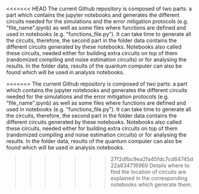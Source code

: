 <<<<<<< HEAD
The current Github repository is composed of two parts: a part which contains the jupyter notebooks and generates the different circuits needed for the simulations and the error mitigation protocols (e.g. "file_name".ipynb) as well as some files where functions are defined and used in notebooks (e.g. "functions_file.py"). 
It can take time to generate all the circuits, therefore, the second part in the folder data contains the different circuits generated by these notebooks. Notebooks also called these circuits, needed either for building extra circuits on top of them (randomized compiling and noise estimation circuits) or for analysing the results. In the folder data, results of the quantum computer can also be found which will be used in analysis notebooks.

=======
The current Github repository is composed of two parts: a part which contains the jupyter notebooks and generates the different circuits needed for the simulations and the error mitigation protocols (e.g. "file_name".ipynb) as well as some files where functions are defined and used in notebooks (e.g. "functions_file.py"). 
It can take time to generate all the circuits, therefore, the second part in the folder data contains the different circuits generated by these notebooks. Notebooks also called these circuits, needed either for building extra circuits on top of them (randomized compiling and noise estimation circuits) or for analysing the results. In the folder data, results of the quantum computer can also be found which will be used in analysis notebooks.

>>>>>>> 27f2dfbc9ea2fa45fdc7cd84745d22a834718969
Details where to find the location of circuits are explained in the corresponding notebooks which generate them.